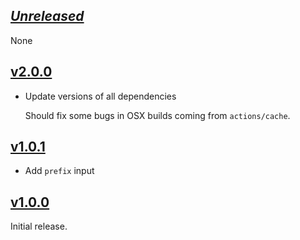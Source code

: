 ## [_Unreleased_](https://github.com/freckle/stack-cache-action/compare/v2.0.0...main)

None

## [v2.0.0](https://github.com/freckle/stack-cache-action/compare/v1.0.1...v2.0.0)

- Update versions of all dependencies

  Should fix some bugs in OSX builds coming from `actions/cache`.

## [v1.0.1](https://github.com/freckle/stack-cache-action/compare/v1.0.0...v1.0.1)

- Add `prefix` input

## [v1.0.0](https://github.com/freckle/stack-cache-action/tree/v1.0.0)

Initial release.
